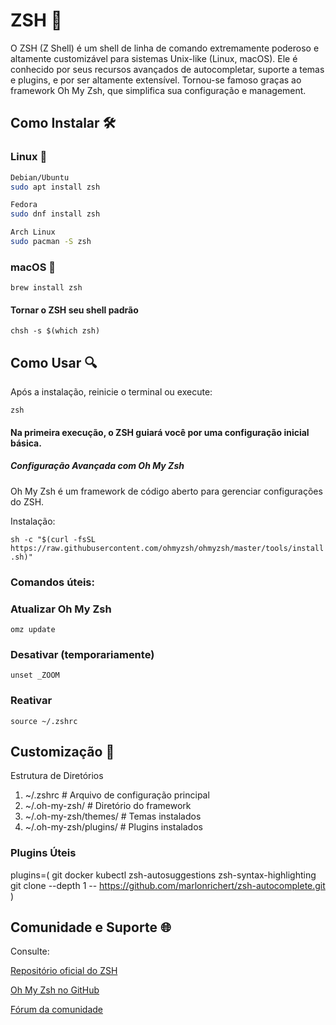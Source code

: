 # ZSH 🐚

O ZSH (Z Shell) é um shell de linha de comando extremamente poderoso e altamente customizável para sistemas Unix-like (Linux, macOS). Ele é conhecido por seus recursos avançados de autocompletar, suporte a temas e plugins, e por ser altamente extensível. Tornou-se famoso graças ao framework Oh My Zsh, que simplifica sua configuração e management.

## Como Instalar 🛠️

### Linux 🐧
```bash
Debian/Ubuntu
sudo apt install zsh

Fedora
sudo dnf install zsh

Arch Linux
sudo pacman -S zsh
```
### macOS 🍎

```brew install zsh```

#### Tornar o ZSH seu shell padrão

```chsh -s $(which zsh)```

## Como Usar 🔍

Após a instalação, reinicie o terminal ou execute:

```zsh```

#### Na primeira execução, o ZSH guiará você por uma configuração inicial básica.
##### Configuração Avançada com Oh My Zsh

Oh My Zsh é um framework de código aberto para gerenciar configurações do ZSH.

Instalação:

```sh -c "$(curl -fsSL https://raw.githubusercontent.com/ohmyzsh/ohmyzsh/master/tools/install.sh)"```

### Comandos úteis:


### Atualizar Oh My Zsh
```omz update```

### Desativar (temporariamente)
```unset _ZOOM```

### Reativar
```source ~/.zshrc```

## Customização 🎨
Estrutura de Diretórios


1. ~/.zshrc              # Arquivo de configuração principal
2. ~/.oh-my-zsh/         # Diretório do framework
3. ~/.oh-my-zsh/themes/  # Temas instalados
4. ~/.oh-my-zsh/plugins/ # Plugins instalados


### Plugins Úteis


plugins=(
git
docker
kubectl
zsh-autosuggestions
zsh-syntax-highlighting
git clone --depth 1 -- https://github.com/marlonrichert/zsh-autocomplete.git
)



## Comunidade e Suporte 🌐

Consulte:

<a href="https://www.zsh.org/">Repositório oficial do ZSH</a>

<a href="https://github.com/ohmyzsh/ohmyzsh">Oh My Zsh no GitHub</a>

<a href="https://www.zsh.org/mla">Fórum da comunidade</a>
